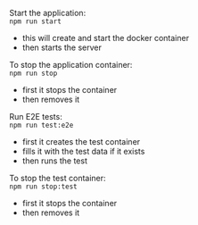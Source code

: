 Start the application:  
`npm run start`
- this will create and start the docker container
- then starts the server
  
To stop the application container:  
`npm run stop`  
- first it stops the container
- then removes it
  
Run E2E tests:  
`npm run test:e2e`  
- first it creates the test container
- fills it with the test data if it exists
- then runs the test

To stop the test container:  
`npm run stop:test`  
- first it stops the container
- then removes it
